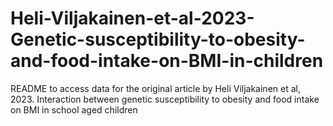 # Heli-Viljakainen-et-al-2023-Genetic-susceptibility-to-obesity-and-food-intake-on-BMI-in-children
README to access data for the original article by Heli Viljakainen et al, 2023. Interaction between genetic susceptibility to obesity and food intake on BMI in school aged children
